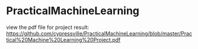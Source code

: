 # PracticalMachineLearning

view the pdf file for project result: https://github.com/cypressville/PracticalMachineLearning/blob/master/Practical%20Machine%20Learning%20Project.pdf
